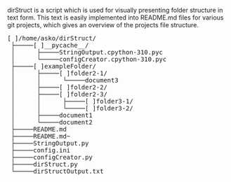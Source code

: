 dirStruct is a script which is used for visually presenting folder structure in text form. This text is easily implemented into README.md files for various git projects,
which gives an overview of the projects file structure.
<pre>
[ ]/home/asko/dirStruct/
 ├─────[ ]__pycache__/
 │      ├─────StringOutput.cpython-310.pyc
 │      └─────configCreator.cpython-310.pyc
 ├─────[ ]exampleFolder/
 │      ├─────[ ]folder2-1/
 │      │      └─────document3
 │      ├─────[ ]folder2-2/
 │      ├─────[ ]folder2-3/
 │      │      ├─────[ ]folder3-1/
 │      │      └─────[ ]folder3-2/
 │      ├─────document1
 │      └─────document2
 ├─────README.md
 ├─────README.md~
 ├─────StringOutput.py
 ├─────config.ini
 ├─────configCreator.py
 ├─────dirStruct.py
 └─────dirStructOutput.txt
 </pre>
